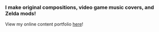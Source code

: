 ### I make original compositions, video game music covers, and Zelda mods!

View my online content portfolio [here](https://iruka-wolf.github.io/)!

<!---
Iruka-Wolf/Iruka-Wolf is a ✨ special ✨ repository because its `README.md` (this file) appears on your GitHub profile.
You can click the Preview link to take a look at your changes.
--->
